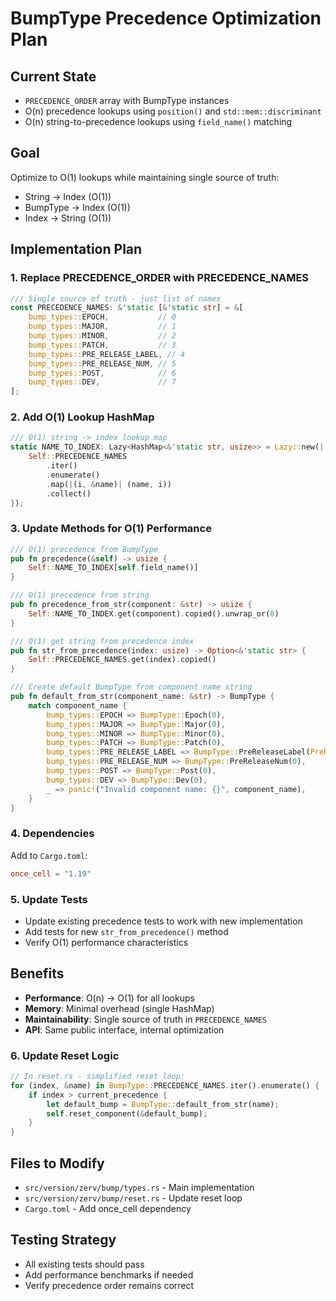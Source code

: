 # BumpType Precedence Optimization Plan

## Current State

- `PRECEDENCE_ORDER` array with BumpType instances
- O(n) precedence lookups using `position()` and `std::mem::discriminant`
- O(n) string-to-precedence lookups using `field_name()` matching

## Goal

Optimize to O(1) lookups while maintaining single source of truth:

- String → Index (O(1))
- BumpType → Index (O(1))
- Index → String (O(1))

## Implementation Plan

### 1. Replace PRECEDENCE_ORDER with PRECEDENCE_NAMES

```rust
/// Single source of truth - just list of names
const PRECEDENCE_NAMES: &'static [&'static str] = &[
    bump_types::EPOCH,           // 0
    bump_types::MAJOR,           // 1
    bump_types::MINOR,           // 2
    bump_types::PATCH,           // 3
    bump_types::PRE_RELEASE_LABEL, // 4
    bump_types::PRE_RELEASE_NUM, // 5
    bump_types::POST,            // 6
    bump_types::DEV,             // 7
];
```

### 2. Add O(1) Lookup HashMap

```rust
/// O(1) string -> index lookup map
static NAME_TO_INDEX: Lazy<HashMap<&'static str, usize>> = Lazy::new(|| {
    Self::PRECEDENCE_NAMES
        .iter()
        .enumerate()
        .map(|(i, &name)| (name, i))
        .collect()
});
```

### 3. Update Methods for O(1) Performance

```rust
/// O(1) precedence from BumpType
pub fn precedence(&self) -> usize {
    Self::NAME_TO_INDEX[self.field_name()]
}

/// O(1) precedence from string
pub fn precedence_from_str(component: &str) -> usize {
    Self::NAME_TO_INDEX.get(component).copied().unwrap_or(0)
}

/// O(1) get string from precedence index
pub fn str_from_precedence(index: usize) -> Option<&'static str> {
    Self::PRECEDENCE_NAMES.get(index).copied()
}

/// Create default BumpType from component name string
pub fn default_from_str(component_name: &str) -> BumpType {
    match component_name {
        bump_types::EPOCH => BumpType::Epoch(0),
        bump_types::MAJOR => BumpType::Major(0),
        bump_types::MINOR => BumpType::Minor(0),
        bump_types::PATCH => BumpType::Patch(0),
        bump_types::PRE_RELEASE_LABEL => BumpType::PreReleaseLabel(PreReleaseLabel::Alpha),
        bump_types::PRE_RELEASE_NUM => BumpType::PreReleaseNum(0),
        bump_types::POST => BumpType::Post(0),
        bump_types::DEV => BumpType::Dev(0),
        _ => panic!("Invalid component name: {}", component_name),
    }
}

```

### 4. Dependencies

Add to `Cargo.toml`:

```toml
once_cell = "1.19"
```

### 5. Update Tests

- Update existing precedence tests to work with new implementation
- Add tests for new `str_from_precedence()` method
- Verify O(1) performance characteristics

## Benefits

- **Performance**: O(n) → O(1) for all lookups
- **Memory**: Minimal overhead (single HashMap)
- **Maintainability**: Single source of truth in `PRECEDENCE_NAMES`
- **API**: Same public interface, internal optimization

### 6. Update Reset Logic

```rust
// In reset.rs - simplified reset loop:
for (index, &name) in BumpType::PRECEDENCE_NAMES.iter().enumerate() {
    if index > current_precedence {
        let default_bump = BumpType::default_from_str(name);
        self.reset_component(&default_bump);
    }
}
```

## Files to Modify

- `src/version/zerv/bump/types.rs` - Main implementation
- `src/version/zerv/bump/reset.rs` - Update reset loop
- `Cargo.toml` - Add once_cell dependency

## Testing Strategy

- All existing tests should pass
- Add performance benchmarks if needed
- Verify precedence order remains correct
